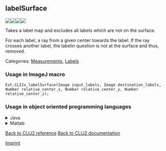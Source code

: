 ## labelSurface
<img src="images/mini_empty_logo.png"/><img src="images/mini_empty_logo.png"/><img src="images/mini_clijx_logo.png"/><img src="images/mini_empty_logo.png"/>

Takes a label map and excludes all labels which are not on the surface.

For each label, a ray from a given center towards the label. If the ray crosses another label, the labelin question is not at the surface and thus, removed.

Categories: [Measurements](https://clij.github.io/clij2-docs/reference__measurement), [Labels](https://clij.github.io/clij2-docs/reference__label)

### Usage in ImageJ macro
```
Ext.CLIJx_labelSurface(Image input_labels, Image destination_labels, Number relative_center_x, Number relative_center_y, Number relative_center_z);
```


### Usage in object oriented programming languages



<details>

<summary>
Java
</summary>
<pre class="highlight">// init CLIJ and GPU
import net.haesleinhuepf.clijx.CLIJx;
import net.haesleinhuepf.clij.clearcl.ClearCLBuffer;
CLIJx clijx = CLIJx.getInstance();

// get input parameters
ClearCLBuffer input_labels = clijx.push(input_labelsImagePlus);
destination_labels = clijx.create(input_labels);
float relative_center_x = 1.0;
float relative_center_y = 2.0;
float relative_center_z = 3.0;
</pre>

<pre class="highlight">
// Execute operation on GPU
clijx.labelSurface(input_labels, destination_labels, relative_center_x, relative_center_y, relative_center_z);
</pre>

<pre class="highlight">
// show result
destination_labelsImagePlus = clijx.pull(destination_labels);
destination_labelsImagePlus.show();

// cleanup memory on GPU
clijx.release(input_labels);
clijx.release(destination_labels);
</pre>

</details>



<details>

<summary>
Matlab
</summary>
<pre class="highlight">% init CLIJ and GPU
clijx = init_clatlabx();

% get input parameters
input_labels = clijx.pushMat(input_labels_matrix);
destination_labels = clijx.create(input_labels);
relative_center_x = 1.0;
relative_center_y = 2.0;
relative_center_z = 3.0;
</pre>

<pre class="highlight">
% Execute operation on GPU
clijx.labelSurface(input_labels, destination_labels, relative_center_x, relative_center_y, relative_center_z);
</pre>

<pre class="highlight">
% show result
destination_labels = clijx.pullMat(destination_labels)

% cleanup memory on GPU
clijx.release(input_labels);
clijx.release(destination_labels);
</pre>

</details>



[Back to CLIJ2 reference](https://clij.github.io/clij2-docs/reference)
[Back to CLIJ2 documentation](https://clij.github.io/clij2-docs)

[Imprint](https://clij.github.io/imprint)
